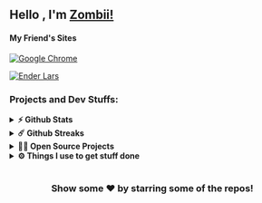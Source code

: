 <style>
  a{
    text-decoration-underline:;
  }
</style>

## Hello , I'm [Zombii!](https://github.com/ZombiiTheCoder/)

#### My Friend's Sites

[![Google Chrome](https://img.shields.io/badge/Maximum%20Pizza-000000?style=for-the-badge&logo=GoogleChrome&logoColor=white)](https://m4ximumpizza.github.io/Site/)

[![Ender Lars](https://img.shields.io/badge/Ender%20Lars-000000?style=for-the-badge&logo=GoogleChrome&logoColor=white)](https://enderlars.netlify.app)



### Projects and Dev Stuffs:

<details>	
  <summary><b>⚡ Github Stats</b></summary>

  <br />
  <img height="180em" src="https://github-readme-stats.vercel.app/api?username=zombiithecoder&show_icons=true&hide_border=true&&count_private=true&include_all_commits=true" />
  <img height="180em" src="https://github-readme-stats.vercel.app/api/top-langs/?username=zombiithecoder&exclude_repo=KNN-Image-Classification&show_icons=true&hide_border=true&layout=compact&langs_count=8"/>
</details>

<details>	
  <summary><b>☄️ Github Streaks</b></summary>

  <br />
  <img height="180em" src="https://github-readme-streak-stats.herokuapp.com/?user=zombiithecoder&hide_border=true" />
</details>

<details>
  <summary><b>🧑‍🚀 Open Source Projects</b></summary>

  <br />
  <table>
    <thead align="center">
      <tr border: none;>
        <td><b>💻 Projects</b></td>
        <td><b>🌟 Stars</b></td>
        <td><b>🍴 Forks</b></td>
        <td><b>🐛 Issues</b></td>
        <td><b>🔔 Pull Requests</b></td>
        <td><b>👨‍💻 Language</b></td>
      </tr>
    </thead>
    <tobody>
      <tr>
	      <td><a href="https://github.com/GeoStudios/Project-Creator"><b>🚀 Project Creator</b></a></td>
        <td><img alt="Stars" src="https://img.shields.io/github/stars/GeoStudios/Project-Creator?style=flat-square&labelColor=343b41"/></td>
        <td><img alt="Forks" src="https://img.shields.io/github/forks/GeoStudios/Project-Creator?style=flat-square&labelColor=343b41"/></td>
        <td><img alt="Issues" src="https://img.shields.io/github/issues/GeoStudios/Project-Creator?style=flat-square"/></td>
        <td><img alt="Pull Requests" src="https://img.shields.io/github/issues-pr/GeoStudios/Project-Creator?style=flat-square"/></td>
        <td><img alt="Language" src="https://img.shields.io/github/languages/count/GeoStudios/Jar-Builder?style=flat-square"/>
        <img alt="Language" src="https://img.shields.io/github/languages/top/GeoStudios/Project-Creator?style=flat-square"/></td>
      </tr>
      <td><a href="https://github.com/GeoStudios/Jar-Builder"><b>🚀 Jar Builder</b></a></td>
        <td><img alt="Stars" src="https://img.shields.io/github/stars/GeoStudios/Jar-Builder?style=flat-square&labelColor=343b41"/></td>
        <td><img alt="Forks" src="https://img.shields.io/github/forks/GeoStudios/Jar-Builder?style=flat-square&labelColor=343b41"/></td>
        <td><img alt="Issues" src="https://img.shields.io/github/issues/GeoStudios/Jar-Builder?style=flat-square"/></td>
        <td><img alt="Pull Requests" src="https://img.shields.io/github/issues-pr/GeoStudios/Jar-Builder?style=flat-square"/></td>
        <td><img alt="Language" src="https://img.shields.io/github/languages/count/GeoStudios/Jar-Builder?style=flat-square"/>
        <img alt="Language" src="https://img.shields.io/github/languages/top/GeoStudios/Jar-Builder?style=flat-square"/></td>
      </tr>
      <td><a href="https://github.com/GeoStudios/Super-Cal"><b>🚀 Super Cal</b></a></td>
        <td><img alt="Stars" src="https://img.shields.io/github/stars/GeoStudios/Super-Cal?style=flat-square&labelColor=343b41"/></td>
        <td><img alt="Forks" src="https://img.shields.io/github/forks/GeoStudios/Super-Cal?style=flat-square&labelColor=343b41"/></td>
        <td><img alt="Issues" src="https://img.shields.io/github/issues/GeoStudios/Super-Cal?style=flat-square"/></td>
        <td><img alt="Pull Requests" src="https://img.shields.io/github/issues-pr/GeoStudios/Super-Cal?style=flat-square"/></td>
        <td><img alt="Language" src="https://img.shields.io/github/languages/count/GeoStudios/Super-Cal?style=flat-square"/>
        <img alt="Language" src="https://img.shields.io/github/languages/top/GeoStudios/Super-Cal?style=flat-square"/></td>
      </tr>
    </tobody>
  </table>
  <br />
</details>

<details>	
  <br />
  <summary><b>⚙️ Things I use to get stuff done</b></summary>
  	<ul>
  	    <li><b>OS:</b> Windows 11</li>
  	    <li><b>Browser: </b> Edge Web Browser</li>
	    <li><b>Terminal: </b> Powershell</li>
	    <li><b>IDE:</b> VSCode, Visual Studio & Intellij </li>
	    <br />
	</ul>	
</details>

#

<div align="center">

### Show some ❤️ by starring some of the repos!

</div>
